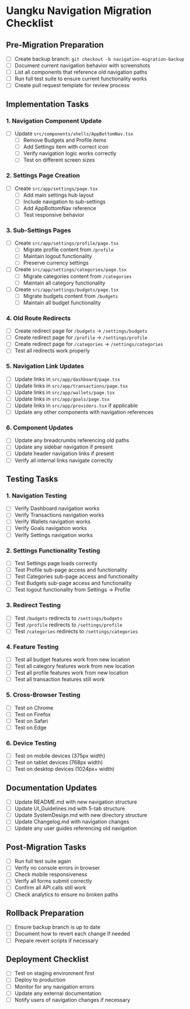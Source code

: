 # Uangku Navigation Migration Checklist

## Pre-Migration Preparation
- [ ] Create backup branch: `git checkout -b navigation-migration-backup`
- [ ] Document current navigation behavior with screenshots
- [ ] List all components that reference old navigation paths
- [ ] Run full test suite to ensure current functionality works
- [ ] Create pull request template for review process

## Implementation Tasks

### 1. Navigation Component Update
- [ ] Update `src/components/shells/AppBottomNav.tsx`
  - [ ] Remove Budgets and Profile items
  - [ ] Add Settings item with correct icon
  - [ ] Verify navigation logic works correctly
  - [ ] Test on different screen sizes

### 2. Settings Page Creation
- [ ] Create `src/app/settings/page.tsx`
  - [ ] Add main settings hub layout
  - [ ] Include navigation to sub-settings
  - [ ] Add AppBottomNav reference
  - [ ] Test responsive behavior

### 3. Sub-Settings Pages
- [ ] Create `src/app/settings/profile/page.tsx`
  - [ ] Migrate profile content from `/profile`
  - [ ] Maintain logout functionality
  - [ ] Preserve currency settings
- [ ] Create `src/app/settings/categories/page.tsx`
  - [ ] Migrate categories content from `/categories`
  - [ ] Maintain all category functionality
- [ ] Create `src/app/settings/budgets/page.tsx`
  - [ ] Migrate budgets content from `/budgets`
  - [ ] Maintain all budget functionality

### 4. Old Route Redirects
- [ ] Create redirect page for `/budgets` → `/settings/budgets`
- [ ] Create redirect page for `/profile` → `/settings/profile`
- [ ] Create redirect page for `/categories` → `/settings/categories`
- [ ] Test all redirects work properly

### 5. Navigation Link Updates
- [ ] Update links in `src/app/dashboard/page.tsx`
- [ ] Update links in `src/app/transactions/page.tsx`
- [ ] Update links in `src/app/wallets/page.tsx`
- [ ] Update links in `src/app/goals/page.tsx`
- [ ] Update links in `src/app/providers.tsx` if applicable
- [ ] Update any other components with navigation references

### 6. Component Updates
- [ ] Update any breadcrumbs referencing old paths
- [ ] Update any sidebar navigation if present
- [ ] Update header navigation links if present
- [ ] Verify all internal links navigate correctly

## Testing Tasks

### 1. Navigation Testing
- [ ] Verify Dashboard navigation works
- [ ] Verify Transactions navigation works
- [ ] Verify Wallets navigation works
- [ ] Verify Goals navigation works
- [ ] Verify Settings navigation works

### 2. Settings Functionality Testing
- [ ] Test Settings page loads correctly
- [ ] Test Profile sub-page access and functionality
- [ ] Test Categories sub-page access and functionality
- [ ] Test Budgets sub-page access and functionality
- [ ] Test logout functionality from Settings → Profile

### 3. Redirect Testing
- [ ] Test `/budgets` redirects to `/settings/budgets`
- [ ] Test `/profile` redirects to `/settings/profile`
- [ ] Test `/categories` redirects to `/settings/categories`

### 4. Feature Testing
- [ ] Test all budget features work from new location
- [ ] Test all category features work from new location
- [ ] Test all profile features work from new location
- [ ] Test all transaction features still work

### 5. Cross-Browser Testing
- [ ] Test on Chrome
- [ ] Test on Firefox
- [ ] Test on Safari
- [ ] Test on Edge

### 6. Device Testing
- [ ] Test on mobile devices (375px width)
- [ ] Test on tablet devices (768px width)
- [ ] Test on desktop devices (1024px+ width)

## Documentation Updates
- [ ] Update README.md with new navigation structure
- [ ] Update UI_Guidelines.md with 5-tab structure
- [ ] Update SystemDesign.md with new directory structure
- [ ] Update Changelog.md with navigation changes
- [ ] Update any user guides referencing old navigation

## Post-Migration Tasks
- [ ] Run full test suite again
- [ ] Verify no console errors in browser
- [ ] Check mobile responsiveness
- [ ] Verify all forms submit correctly
- [ ] Confirm all API calls still work
- [ ] Check analytics to ensure no broken paths

## Rollback Preparation
- [ ] Ensure backup branch is up to date
- [ ] Document how to revert each change if needed
- [ ] Prepare revert scripts if necessary

## Deployment Checklist
- [ ] Test on staging environment first
- [ ] Deploy to production
- [ ] Monitor for any navigation errors
- [ ] Update any external documentation
- [ ] Notify users of navigation changes if necessary